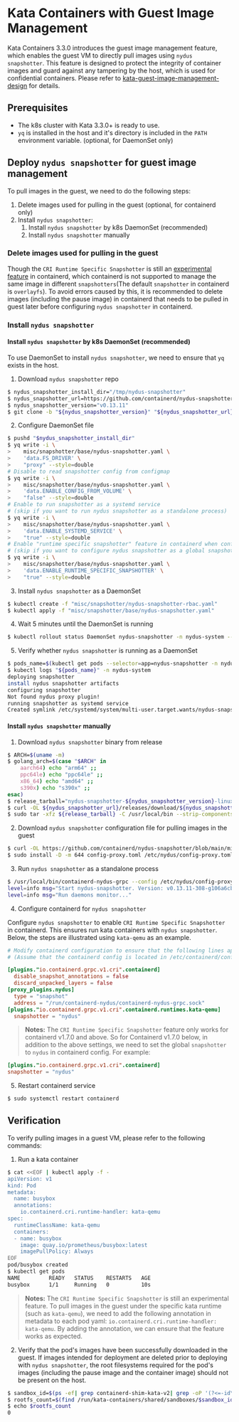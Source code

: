 # Kata Containers with Guest Image Management

Kata Containers 3.3.0 introduces the guest image management feature, which enables the guest VM to directly pull images using `nydus snapshotter`. This feature is designed to protect the integrity of container images and guard against any tampering by the host, which is used for confidential containers. Please refer to [kata-guest-image-management-design](../design/kata-guest-image-management-design.md) for details.

## Prerequisites
- The k8s cluster with Kata 3.3.0+ is ready to use.
- `yq` is installed in the host and it's directory is included in the `PATH` environment variable. (optional, for DaemonSet only)

## Deploy `nydus snapshotter` for guest image management

To pull images in the guest, we need to do the following steps:
1. Delete images used for pulling in the guest (optional, for containerd only)
2. Install `nydus snapshotter`:
   1. Install `nydus snapshotter` by k8s DaemonSet (recommended)
   2. Install `nydus snapshotter` manually

### Delete images used for pulling in the guest

Though the `CRI Runtime Specific Snapshotter` is still an [experimental feature](https://github.com/containerd/containerd/blob/main/RELEASES.md#experimental-features) in containerd, which containerd is not supported to manage the same image in different `snapshotters`(The default `snapshotter` in containerd is `overlayfs`). To avoid errors caused by this, it is recommended to delete images (including the pause image) in containerd that needs to be pulled in guest later before configuring `nydus snapshotter` in containerd. 

### Install `nydus snapshotter`

#### Install `nydus snapshotter` by k8s DaemonSet (recommended)

To use DaemonSet to install `nydus snapshotter`, we need to ensure that `yq` exists in the host.

1. Download `nydus snapshotter` repo 
```bash
$ nydus_snapshotter_install_dir="/tmp/nydus-snapshotter"
$ nydus_snapshotter_url=https://github.com/containerd/nydus-snapshotter
$ nydus_snapshotter_version="v0.13.11"
$ git clone -b "${nydus_snapshotter_version}" "${nydus_snapshotter_url}" "${nydus_snapshotter_install_dir}"
```

2. Configure DaemonSet file
```bash
$ pushd "$nydus_snapshotter_install_dir"
$ yq write -i \
>	 misc/snapshotter/base/nydus-snapshotter.yaml \
>	 'data.FS_DRIVER' \
>	 "proxy" --style=double
# Disable to read snapshotter config from configmap
$ yq write -i \
>	 misc/snapshotter/base/nydus-snapshotter.yaml \
>	 'data.ENABLE_CONFIG_FROM_VOLUME' \
>	 "false" --style=double
# Enable to run snapshotter as a systemd service 
# (skip if you want to run nydus snapshotter as a standalone process)
$ yq write -i \
>	 misc/snapshotter/base/nydus-snapshotter.yaml \
>	 'data.ENABLE_SYSTEMD_SERVICE' \
>	 "true" --style=double
# Enable "runtime specific snapshotter" feature in containerd when configuring containerd for snapshotter
# (skip if you want to configure nydus snapshotter as a global snapshotter in containerd)
$ yq write -i \
>	 misc/snapshotter/base/nydus-snapshotter.yaml \
>	 'data.ENABLE_RUNTIME_SPECIFIC_SNAPSHOTTER' \
>	 "true" --style=double
```

3. Install `nydus snapshotter` as a DaemonSet
```bash
$ kubectl create -f "misc/snapshotter/nydus-snapshotter-rbac.yaml"
$ kubectl apply -f "misc/snapshotter/base/nydus-snapshotter.yaml"
```

4. Wait 5 minutes until the DaemonSet is running
```bash
$ kubectl rollout status DaemonSet nydus-snapshotter -n nydus-system --timeout 5m
```

5. Verify whether `nydus snapshotter` is running as a DaemonSet
```bash
$ pods_name=$(kubectl get pods --selector=app=nydus-snapshotter -n nydus-system -o=jsonpath='{.items[*].metadata.name}')
$ kubectl logs "${pods_name}" -n nydus-system
deploying snapshotter
install nydus snapshotter artifacts
configuring snapshotter
Not found nydus proxy plugin!
running snapshotter as systemd service
Created symlink /etc/systemd/system/multi-user.target.wants/nydus-snapshotter.service → /etc/systemd/system/nydus-snapshotter.service.
```

#### Install `nydus snapshotter` manually

1. Download `nydus snapshotter` binary from release 
```bash
$ ARCH=$(uname -m)
$ golang_arch=$(case "$ARCH" in
    aarch64) echo "arm64" ;;
    ppc64le) echo "ppc64le" ;;
    x86_64) echo "amd64" ;;
    s390x) echo "s390x" ;;
esac)
$ release_tarball="nydus-snapshotter-${nydus_snapshotter_version}-linux-${golang_arch}.tar.gz"
$ curl -OL ${nydus_snapshotter_url}/releases/download/${nydus_snapshotter_version}/${release_tarball}
$ sudo tar -xfz ${release_tarball} -C /usr/local/bin --strip-components=1
```

2. Download `nydus snapshotter` configuration file for pulling images in the guest
```bash
$ curl -OL https://github.com/containerd/nydus-snapshotter/blob/main/misc/snapshotter/config-proxy.toml
$ sudo install -D -m 644 config-proxy.toml /etc/nydus/config-proxy.toml
```

3. Run `nydus snapshotter` as a standalone process
```bash
$ /usr/local/bin/containerd-nydus-grpc --config /etc/nydus/config-proxy.toml --log-to-stdout
level=info msg="Start nydus-snapshotter. Version: v0.13.11-308-g106a6cb, PID: 1100169, FsDriver: proxy, DaemonMode: none"
level=info msg="Run daemons monitor..."
```

4. Configure containerd for `nydus snapshotter`

Configure `nydus snapshotter` to enable `CRI Runtime Specific Snapshotter` in containerd. This ensures run kata containers with `nydus snapshotter`. Below, the steps are illustrated using `kata-qemu` as an example.

```toml
# Modify containerd configuration to ensure that the following lines appear in the containerd configuration 
# (Assume that the containerd config is located in /etc/containerd/config.toml)

[plugins."io.containerd.grpc.v1.cri".containerd]
  disable_snapshot_annotations = false
  discard_unpacked_layers = false
[proxy_plugins.nydus]
  type = "snapshot"
  address = "/run/containerd-nydus/containerd-nydus-grpc.sock"
[plugins."io.containerd.grpc.v1.cri".containerd.runtimes.kata-qemu]
  snapshotter = "nydus"
```

> **Notes:** 
> The `CRI Runtime Specific Snapshotter` feature only works for containerd v1.7.0 and above. So for Containerd v1.7.0 below, in addition to the above settings, we need to set the global `snapshotter` to `nydus` in containerd config. For example:

```toml
[plugins."io.containerd.grpc.v1.cri".containerd]
snapshotter = "nydus"
```

5. Restart containerd service
```bash
$ sudo systemctl restart containerd
```

## Verification

To verify pulling images in a guest VM, please refer to the following commands:

1. Run a kata container
```bash
$ cat <<EOF | kubectl apply -f -
apiVersion: v1
kind: Pod
metadata:
  name: busybox
  annotations:
    io.containerd.cri.runtime-handler: kata-qemu
spec:
  runtimeClassName: kata-qemu
  containers:
  - name: busybox
    image: quay.io/prometheus/busybox:latest
    imagePullPolicy: Always
EOF
pod/busybox created
$ kubectl get pods
NAME         READY   STATUS    RESTARTS   AGE
busybox      1/1     Running   0          10s
```

> **Notes:** 
> The `CRI Runtime Specific Snapshotter` is still an experimental feature. To pull images in the guest under the specific kata runtime (such as `kata-qemu`), we need to add the following annotation in metadata to each pod yaml: `io.containerd.cri.runtime-handler: kata-qemu`. By adding the annotation, we can ensure that the feature works as expected.

2. Verify that the pod's images have been successfully downloaded in the guest.
If images intended for deployment are deleted prior to deploying with `nydus snapshotter`, the root filesystems required for the pod's images (including the pause image and the container image) should not be present on the host.
```bash
$ sandbox_id=$(ps -ef| grep containerd-shim-kata-v2| grep -oP '(?<=-id\s)[a-f0-9]+'| tail -1)
$ rootfs_count=$(find /run/kata-containers/shared/sandboxes/$sandbox_id -name rootfs -type d| grep -o "rootfs" | wc -l)
$ echo $rootfs_count
0
```